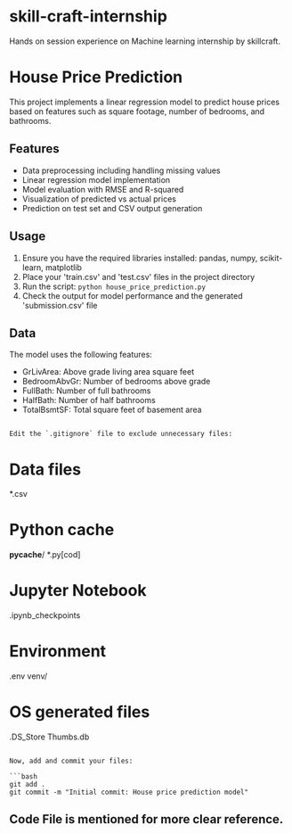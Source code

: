 # skill-craft-internship
Hands on session experience on Machine learning internship by skillcraft.
# House Price Prediction

This project implements a linear regression model to predict house prices based on features such as square footage, number of bedrooms, and bathrooms.

## Features

- Data preprocessing including handling missing values
- Linear regression model implementation
- Model evaluation with RMSE and R-squared
- Visualization of predicted vs actual prices
- Prediction on test set and CSV output generation

## Usage

1. Ensure you have the required libraries installed: pandas, numpy, scikit-learn, matplotlib
2. Place your 'train.csv' and 'test.csv' files in the project directory
3. Run the script: `python house_price_prediction.py`
4. Check the output for model performance and the generated 'submission.csv' file

## Data

The model uses the following features:
- GrLivArea: Above grade living area square feet
- BedroomAbvGr: Number of bedrooms above grade
- FullBath: Number of full bathrooms
- HalfBath: Number of half bathrooms
- TotalBsmtSF: Total square feet of basement area
```

Edit the `.gitignore` file to exclude unnecessary files:

```
# Data files
*.csv

# Python cache
__pycache__/
*.py[cod]

# Jupyter Notebook
.ipynb_checkpoints

# Environment
.env
venv/

# OS generated files
.DS_Store
Thumbs.db
```

Now, add and commit your files:

```bash
git add .
git commit -m "Initial commit: House price prediction model"
```
## Code File is mentioned for more clear reference.

